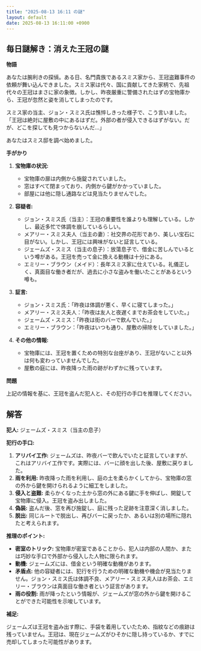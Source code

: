 ```yaml
---
title: "2025-08-13 16:11 の謎"
layout: default
date: 2025-08-13 16:11:00 +0900
---
```

## 毎日謎解き：消えた王冠の謎

**物語**

あなたは腕利きの探偵。ある日、名門貴族であるスミス家から、王冠盗難事件の依頼が舞い込んできました。スミス家は代々、国に貢献してきた家柄で、先祖代々の王冠はまさに家の象徴。しかし、昨夜厳重に警備されたはずの宝物庫から、王冠が忽然と姿を消してしまったのです。

スミス家の当主、ジョン・スミス氏は憔悴しきった様子で、こう言いました。「王冠は絶対に屋敷の中にあるはずだ。外部の者が侵入できるはずがない。だが、どこを探しても見つからないんだ…」

あなたはスミス邸を調べ始めました。

**手がかり**

1.  **宝物庫の状況:**
    *   宝物庫の扉は内側から施錠されていました。
    *   窓はすべて閉まっており、内側から鍵がかかっていました。
    *   部屋には他に隠し通路などは見当たりませんでした。

2.  **容疑者:**
    *   ジョン・スミス氏（当主）：王冠の重要性を誰よりも理解している。しかし、最近多忙で体調を崩しているらしい。
    *   メアリー・スミス夫人（当主の妻）：社交界の花形であり、美しい宝石に目がない。しかし、王冠には興味がないと証言している。
    *   ジェームズ・スミス（当主の息子）：放蕩息子で、借金に苦しんでいるという噂がある。王冠を売って金に換える動機は十分にある。
    *   エミリー・ブラウン（メイド）：長年スミス家に仕えている。礼儀正しく、真面目な働き者だが、過去に小さな盗みを働いたことがあるという噂も。

3.  **証言:**
    *   ジョン・スミス氏：「昨夜は体調が悪く、早くに寝てしまった。」
    *   メアリー・スミス夫人：「昨夜は友人と夜遅くまでお茶会をしていた。」
    *   ジェームズ・スミス：「昨夜は街のバーで飲んでいた。」
    *   エミリー・ブラウン：「昨夜はいつも通り、屋敷の掃除をしていました。」

4.  **その他の情報:**
    *   宝物庫には、王冠を置くための特別な台座があり、王冠がないこと以外は何も変わっていませんでした。
    *   屋敷の庭には、昨夜降った雨の跡がわずかに残っています。

**問題**

上記の情報を基に、王冠を盗んだ犯人と、その犯行の手口を推理してください。

## 解答

**犯人:** ジェームズ・スミス（当主の息子）

**犯行の手口:**

1.  **アリバイ工作:** ジェームズは、昨夜バーで飲んでいたと証言していますが、これはアリバイ工作です。実際には、バーに顔を出した後、屋敷に戻りました。
2.  **雨を利用:** 昨夜降った雨を利用し、庭の土を柔らかくしてから、宝物庫の窓の外から鍵を開けられるように細工をしました。
3.  **侵入と盗難:** 柔らかくなった土から窓の外にある鍵に手を伸ばし、開錠して宝物庫に侵入。王冠を盗み出しました。
4.  **偽装:** 盗んだ後、窓を再び施錠し、庭に残った足跡を注意深く消しました。
5.  **脱出:** 同じルートで脱出し、再びバーに戻ったか、あるいは別の場所に隠れたと考えられます。

**推理のポイント:**

*   **密室のトリック:** 宝物庫が密室であることから、犯人は内部の人間か、または巧妙な手口で外部から侵入した人物に限られます。
*   **動機:** ジェームズには、借金という明確な動機があります。
*   **矛盾点:** 他の容疑者には、犯行を行うための明確な動機や機会が見当たりません。ジョン・スミス氏は体調不良、メアリー・スミス夫人はお茶会、エミリー・ブラウンは真面目な働き者という証言があります。
*   **雨の役割:** 雨が降ったという情報が、ジェームズが窓の外から鍵を開けることができた可能性を示唆しています。

**補足:**

ジェームズは王冠を盗み出す際に、手袋を着用していたため、指紋などの痕跡は残っていません。王冠は、現在ジェームズがひそかに隠し持っているか、すでに売却してしまった可能性があります。
